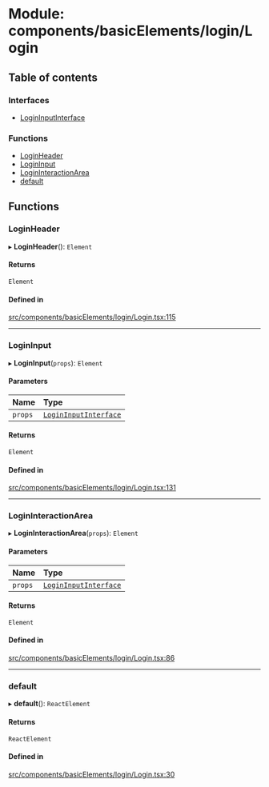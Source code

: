 # Module: components/basicElements/login/Login

## Table of contents

### Interfaces

- [LoginInputInterface](../wiki/components.basicElements.login.Login.LoginInputInterface)

### Functions

- [LoginHeader](../wiki/components.basicElements.login.Login#loginheader)
- [LoginInput](../wiki/components.basicElements.login.Login#logininput)
- [LoginInteractionArea](../wiki/components.basicElements.login.Login#logininteractionarea)
- [default](../wiki/components.basicElements.login.Login#default)

## Functions

### LoginHeader

▸ **LoginHeader**(): `Element`

#### Returns

`Element`

#### Defined in

[src/components/basicElements/login/Login.tsx:115](https://github.com/ExperimentsByFileFighter/WebApp-PoC-technical-Documentation/blob/5171d3e/src/components/basicElements/login/Login.tsx#L115)

___

### LoginInput

▸ **LoginInput**(`props`): `Element`

#### Parameters

| Name | Type |
| :------ | :------ |
| `props` | [`LoginInputInterface`](../wiki/components.basicElements.login.Login.LoginInputInterface) |

#### Returns

`Element`

#### Defined in

[src/components/basicElements/login/Login.tsx:131](https://github.com/ExperimentsByFileFighter/WebApp-PoC-technical-Documentation/blob/5171d3e/src/components/basicElements/login/Login.tsx#L131)

___

### LoginInteractionArea

▸ **LoginInteractionArea**(`props`): `Element`

#### Parameters

| Name | Type |
| :------ | :------ |
| `props` | [`LoginInputInterface`](../wiki/components.basicElements.login.Login.LoginInputInterface) |

#### Returns

`Element`

#### Defined in

[src/components/basicElements/login/Login.tsx:86](https://github.com/ExperimentsByFileFighter/WebApp-PoC-technical-Documentation/blob/5171d3e/src/components/basicElements/login/Login.tsx#L86)

___

### default

▸ **default**(): `ReactElement`

#### Returns

`ReactElement`

#### Defined in

[src/components/basicElements/login/Login.tsx:30](https://github.com/ExperimentsByFileFighter/WebApp-PoC-technical-Documentation/blob/5171d3e/src/components/basicElements/login/Login.tsx#L30)
